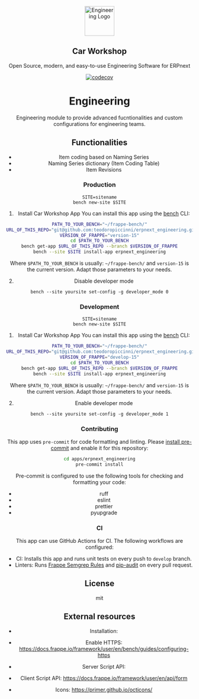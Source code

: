 <div align="center">
	<a href="https://www.teodoropiccinni.com/erpnext/engineering">
		<img src=".github/engineering_logo.png" height="80px" width="80px" alt="Engineering Logo">
	</a>
	<h2>Car Workshop</h2>
	<p align="center">
		<p>Open Source, modern, and easy-to-use Engineering Software for ERPnext</p>
	</p>

[![codecov](https://codecov.io/gh/frappe/hrms/branch/develop/graph/badge.svg?token=0TwvyUg3I5)](https://codecov.io/gh/frappe/hrms)


# Engineering

Engineering module to provide advanced fucntionalities and custom configurations for engineering teams.

## Functionalities
* Item coding based on Naming Series
* Naming Series dictionary (Item Coding Table)
* Item Revisions

### Production
```
SITE=sitename
bench new-site $SITE
```

1. Install Car Workshop App
You can install this app using the [bench](https://github.com/frappe/bench) CLI:
```bash
PATH_TO_YOUR_BENCH="~/frappe-bench/"
URL_OF_THIS_REPO="git@github.com:teodoropiccinni/erpnext_engineering.git"
VERSION_OF_FRAPPE="version-15"
cd $PATH_TO_YOUR_BENCH
bench get-app $URL_OF_THIS_REPO --branch $VERSION_OF_FRAPPE
bench --site $SITE install-app erpnext_engineering
```
Where `$PATH_TO_YOUR_BENCH` is usually: `~/frappe-bench/` and `version-15` is the current version. Adapt those parameters to your needs.

2. Disable developer mode
```
bench --site yoursite set-config -g developer_mode 0
```



### Development
```
SITE=sitename
bench new-site $SITE
```

1. Install Car Workshop App
You can install this app using the [bench](https://github.com/frappe/bench) CLI:
```bash
PATH_TO_YOUR_BENCH="~/frappe-bench/"
URL_OF_THIS_REPO="git@github.com:teodoropiccinni/erpnext_engineering.git"
VERSION_OF_FRAPPE="develop-15"
cd $PATH_TO_YOUR_BENCH
bench get-app $URL_OF_THIS_REPO --branch $VERSION_OF_FRAPPE
bench --site $SITE install-app erpnext_engineering
```
Where `$PATH_TO_YOUR_BENCH` is usually: `~/frappe-bench/` and `version-15` is the current version. Adapt those parameters to your needs.

2. Enable developer mode
```
bench --site yoursite set-config -g developer_mode 1
```





### Contributing

This app uses `pre-commit` for code formatting and linting. Please [install pre-commit](https://pre-commit.com/#installation) and enable it for this repository:

```bash
cd apps/erpnext_engineering
pre-commit install
```

Pre-commit is configured to use the following tools for checking and formatting your code:

- ruff
- eslint
- prettier
- pyupgrade

### CI

This app can use GitHub Actions for CI. The following workflows are configured:

- CI: Installs this app and runs unit tests on every push to `develop` branch.
- Linters: Runs [Frappe Semgrep Rules](https://github.com/frappe/semgrep-rules) and [pip-audit](https://pypi.org/project/pip-audit/) on every pull request.

## License

mit

## External resources
* Installation: 
* Enable HTTPS: https://docs.frappe.io/framework/user/en/bench/guides/configuring-https
* Server Script API: 
* Client Script API: https://docs.frappe.io/framework/user/en/api/form

* Icons: https://primer.github.io/octicons/

